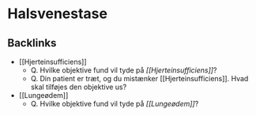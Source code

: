 # Halsvenestase
## Backlinks
* [[Hjerteinsufficiens]]
	* Q. Hvilke objektive fund vil tyde på *[[Hjerteinsufficiens]]*? 
	* Q. Din patient er træt, og du mistænker [[Hjerteinsufficiens]]. Hvad skal tilføjes den objektive us?
* [[Lungeødem]]
	* Q. Hvilke objektive fund vil tyde på *[[Lungeødem]]*? 

<!-- #anki/tag/med/Cardiology #anki/deck/Medicine -->

<!-- {BearID:FE723AA6-F019-40AD-8E60-316D106DA0AE-62757-00006C8BBE6F4994} -->
